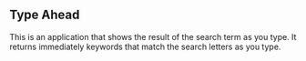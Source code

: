 ## Type Ahead
This is an application that shows the result of the search term as you type.
It returns immediately keywords that match the search letters as you type.